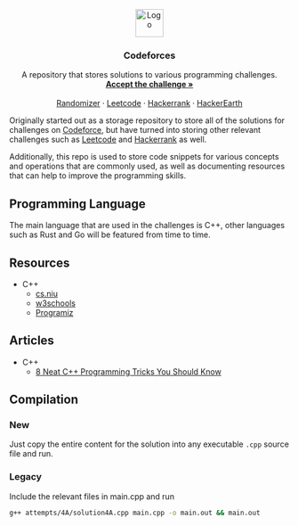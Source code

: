 <div align="center">
  <a href="https://github.com/data-miner00/codeforces/">
    <img src="https://cdn.iconscout.com/icon/free/png-256/code-forces-3521352-2944796.png" alt="Logo" height="50">
  </a>

<h3 align="center">Codeforces</h3>

  <p align="center">
    A repository that stores solutions to various programming challenges.
    <br />
    <a href="https://codeforces.com/problemset?order=BY_RATING_ASC"><strong>Accept the challenge »</strong></a>
    <br />
    <br />
    <a href="https://karimelghamry.github.io/Codeforces-Randomizer/">Randomizer</a>
    ·
    <a href="https://leetcode.com/problemset/all/">Leetcode</a>
    ·
    <a href="https://www.hackerrank.com/challenges/problem-solving/problem">Hackerrank</a>
    ·
    <a href="https://www.hackerearth.com/challenges/">HackerEarth</a>
  </p>
</div>

Originally started out as a storage repository to store all of the solutions for challenges on [Codeforce](https://codeforces.com/problemset?order=BY_RATING_ASC), but have turned into storing other relevant challenges such as [Leetcode](https://leetcode.com/) and [Hackerrank](https://www.hackerrank.com/) as well.

Additionally, this repo is used to store code snippets for various concepts and operations that are commonly used, as well as documenting resources that can help to improve the programming skills.

## Programming Language

The main language that are used in the challenges is C++, other languages such as Rust and Go will be featured from time to time.

## Resources

- C++
  - [cs.niu](http://faculty.cs.niu.edu/~mcmahon/CS241/c241man/node1.html)
  - [w3schools](https://www.w3schools.com/cpp/cpp_examples.asp)
  - [Programiz](https://www.programiz.com/cpp-programming/examples)

## Articles

- C++
  - [8 Neat C++ Programming Tricks You Should Know](https://betterprogramming.pub/8-neat-c-programming-tricks-you-should-know-be331b828be1)

## Compilation

### New

Just copy the entire content for the solution into any executable `.cpp` source file and run.

### Legacy

Include the relevant files in main.cpp and run

```sh
g++ attempts/4A/solution4A.cpp main.cpp -o main.out && main.out
```
